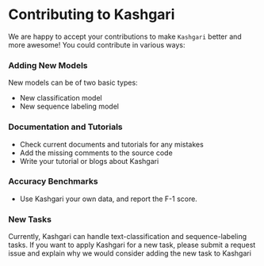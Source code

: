 # Contributing to Kashgari

We are happy to accept your contributions to make `Kashgari` better and more awesome! You could contribute in various ways:

### Adding New Models
New models can be of two basic types:

* New classification model
* New sequence labeling model

### Documentation and Tutorials

* Check current documents and tutorials for any mistakes
* Add the missing comments to the source code
* Write your tutorial or blogs about Kashgari

### Accuracy Benchmarks

* Use Kashgari your own data, and report the F-1 score.

### New Tasks

Currently, Kashgari can handle text-classification and sequence-labeling tasks. If you want to apply Kashgari for a new task, please submit a request issue and explain why we would consider adding the new task to Kashgari
